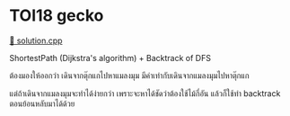 # TOI18 gecko

[🎉 solution.cpp](./toi18_gecko.cpp)

ShortestPath (Dijkstra's algorithm) + Backtrack of DFS

ต้องมองให้ออกว่า เดินจากตุ๊กแกไปหาแมลงมุม มีค่าเท่ากับเดินจากแมลงมุมไปหาตุ๊กแก

แต่ถ้าเดินจากแมลงมุมจะทำได้ง่ายกว่า เพราะจะหาได้ชัดว่าต้องใช้ไม้กี่อัน แล้วก็ใช้ทำ backtrack ตอนย้อนหลับมาได้ด้วย
